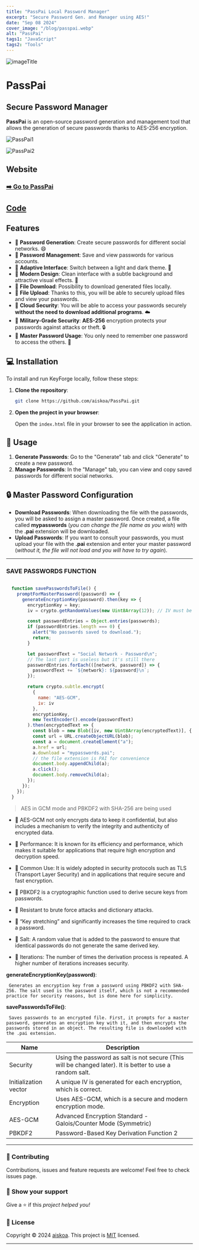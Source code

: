 ```yaml
---
title: "PassPai Local Password Manager"
excerpt: "Secure Password Gen. and Manager using AES!"
date: "Sep 08 2024"
cover_image: "/blog/passpai.webp"
alt: "PassPai"
tags1: "JavaScript"
tags2: "Tools"
---
```


![imageTitle](https://i.ibb.co/ygJ41Xk/passpaititle.jpg)

# PassPai

## Secure Password Manager

**PassPai** is an open-source password generation and management tool that allows the generation of secure passwords thanks to AES-256 encryption.

![PassPai1](https://i.ibb.co/Q9w0D1t/1.png)

![PassPai2](https://i.ibb.co/gRBFQ3v/passpaiim2.png)

## Website

### [➡️ Go to PassPai](https://aiskoa.github.io/PassPai/)

## [Code](https://github.com/aiskoa/PassPai)

## Features

* 🔵 **Password Generation**: Create secure passwords for different social networks. 😄
* 🔵 **Password Management**: Save and view passwords for various accounts.
* 🔵 **Adaptive Interface**: Switch between a light and dark theme. 🌸
* 🔵 **Modern Design**: Clean interface with a subtle background and attractive visual effects. 🌸
* 🔵 **File Download**: Possibility to download generated files locally.
* 🔵 **File Upload**: Thanks to this, you will be able to securely upload files and view your passwords.
* 🔵 **Cloud Security**: You will be able to access your passwords securely **without the need to download additional programs**. ☁️
* 🔵 **Military-Grade Security**: **AES-256** encryption protects your passwords against attacks or theft. 🔒
* 🔵 **Master Password Usage**: You only need to remember one password to access the others. 🔑

## 💻 Installation

To install and run KeyForge locally, follow these steps:

1. **Clone the repository**:

    ```bash
    git clone https://github.com/aiskoa/PassPai.git
    ```

2. **Open the project in your browser**:

    Open the `index.html` file in your browser to see the application in action.

## 🎴 Usage

1. **Generate Passwords**: Go to the "Generate" tab and click "Generate" to create a new password.
2. **Manage Passwords**: In the "Manage" tab, you can view and copy saved passwords for different social networks.

## 🔒 Master Password Configuration

* **Download Passwords**: When downloading the file with the passwords, you will be asked to assign a master password. Once created, a file called **mypasswords** (*you can change the file name as you wish*) with the **.pai** extension will be downloaded.
* **Upload Passwords**: If you want to consult your passwords, you must upload your file with the **.pai** extension and enter your master password (*without it, the file will not load and you will have to try again*).

---

### SAVE PASSWORDS FUNCTION

```javascript

  function savePasswordsToFile() {
    promptForMasterPassword((password) => {
      generateEncryptionKey(password).then(key => {
        encryptionKey = key;
        iv = crypto.getRandomValues(new Uint8Array(12)); // IV must be unique for each encryption

        const passwordEntries = Object.entries(passwords);
        if (passwordEntries.length === 0) {
          alert("No passwords saved to download.");
          return;
        }

        let passwordText = "Social Network - Password\n";
        // The last part is useless but it's still there
        passwordEntries.forEach(([network, password]) => {
          passwordText += `${network}: ${password}\n`;
        });

        return crypto.subtle.encrypt(
          {
            name: "AES-GCM",
            iv: iv
          },
          encryptionKey,
          new TextEncoder().encode(passwordText)
        ).then(encryptedText => {
          const blob = new Blob([iv, new Uint8Array(encryptedText)], { type: "application/octet-stream" });
          const url = URL.createObjectURL(blob);
          const a = document.createElement("a");
          a.href = url;
          a.download = "mypasswords.pai";
          // the file extension is PAI for convenience
          document.body.appendChild(a);
          a.click();
          document.body.removeChild(a);
        });
      });
    });
  }
```

> AES in GCM mode and PBKDF2 with SHA-256 are being used

* 🔵 AES-GCM not only encrypts data to keep it confidential, but also includes a mechanism to verify the integrity and authenticity of encrypted data.
* 🔵 Performance: It is known for its efficiency and performance, which makes it suitable for applications that require high encryption and decryption speed.
* 🔵 Common Use: It is widely adopted in security protocols such as TLS (Transport Layer Security) and in applications that require secure and fast encryption.

* 🔵 PBKDF2 is a cryptographic function used to derive secure keys from passwords.
* 🔵 Resistant to brute force attacks and dictionary attacks.
* 🔵 “Key stretching” and significantly increases the time required to crack a password.
* 🔵 Salt: A random value that is added to the password to ensure that identical passwords do not generate the same derived key.
* 🔵 Iterations: The number of times the derivation process is repeated. A higher number of iterations increases security.

**generateEncryptionKey(password)**:

```nx
 Generates an encryption key from a password using PBKDF2 with SHA-256. The salt used is the password itself, which is not a recommended practice for security reasons, but is done here for simplicity.
```

**savePasswordsToFile()**:

```nx
 Saves passwords to an encrypted file. First, it prompts for a master password, generates an encryption key with it, and then encrypts the passwords stored in an object. The resulting file is downloaded with the .pai extension.
```

| Name | Description |
| --|--|
|Security | Using the password as salt is not secure (This will be changed later). It is better to use a random salt. |
| Initialization vector | A unique IV is generated for each encryption, which is correct. |
| Encryption | Uses AES-GCM, which is a secure and modern encryption mode. |
| AES-GCM | Advanced Encryption Standard - Galois/Counter Mode (Symmetric)|
| PBKDF2 |  Password-Based Key Derivation Function 2 |

---

### 🤝 Contributing

Contributions, issues and feature requests are welcome! Feel free to check issues page.

### 💜 Show your support

Give a ⭐️ if this *project helped you!*

### 📝 License

Copyright © 2024 [aiskoa](https://aiskoa.vercel.app). This project is [MIT](/LICENSE) licensed.

---